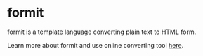 # formit
formit is a template language converting plain text to HTML form.

Learn more about formit and use online converting tool [here](http://labs.leiwu.me/formit).

